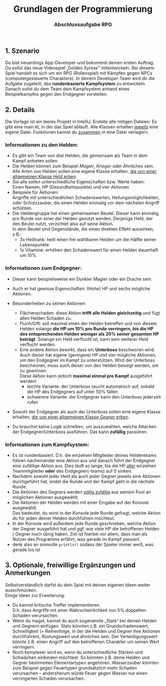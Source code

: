 <h1 align="center">Grundlagen der Programmierung</h1>
<h3 align="center">Abschlussaufgabe RPG</h3>
<br>

## 1. Szenario

Du bist neuerdings App-Developer und bekommst deinen ersten Auftrag: Du sollst das neue Videospiel „Golden Syntax“ mitentwickeln. Bei diesem Spiel handelt es sich um ein RPG (Rollenspiel) mit Kämpfen gegen NPCs (computergesteuerte Charaktere). In deinem Developer-Team wird dir die Aufgabe zugeteilt, das **rundenbasierte Kampfsystem** zu entwickeln. Danach sollst du dem Team dein Kampfsystem anhand eines Beispielkampfes gegen den Endgegner vorstellen.


## 2. Details

Die Vorlage ist ein leeres Projekt in IntelliJ. Erstelle alle nötigen Dateien: Es gibt eine main.kt, in der das Spiel abläuft. Alle Klassen erhalten <span style="text-decoration:underline;">jeweils</span> eine eigene Datei. Funktionen kannst du <span style="text-decoration:underline;">zusammen</span> in eine Datei verlagern.


### Informationen zu den Helden:



* Es gibt ein Team von drei Helden, die gemeinsam als Team in dem Kampf antreten sollen. 
* Die Helden können zum Beispiel _Magier_, _Krieger_ oder Ähnliches sein. Alle Arten von Helden sollen eine eigene Klasse erhalten, <span style="text-decoration:underline;">die von einer allgemeinen Klasse _Held_ erben</span>.
* Sie alle sollen unterschiedliche Eigenschaften bzw. Werte haben:  \
Einen Namen, HP (Gesundheitspunkte) und vier Aktionen
* Beispiele für Aktionen:  \
Angriffe mit unterschiedlichen Schadenswerten, Heilungsmöglichkeiten, oder Schutzzauber, die einen Helden einmalig vor dem nächsten Angriff schützen.
* Die Heldengruppe hat einen gemeinsamen Beutel. Dieser kann einmalig pro Runde von einer der Helden genutzt werden. Derjenige Held, der den Beutel nutzt, verzichtet also auf seine Aktion.  \
In dem Beutel sind Gegenstände, die einen direkten Effekt auswirken, z.B.: 
    * 3x Heiltrank: heilt einen frei wählbaren Helden um die Hälfte seiner Lebenspunkte
    * 1x Vitamine: erhöhen den Schadenswert für einen Helden dauerhaft um 10%.


### Informationen zum Endgegner:



* Dieser kann beispielsweise ein Dunkler Magier oder ein Drache sein. 
* Auch er hat gewisse Eigenschaften: (Hohe) HP und sechs mögliche Aktionen.
* Besonderheiten zu seinen Aktionen:
    * Flächenschaden: diese Aktion **trifft alle Helden gleichzeitig** und fügt allen Helden Schaden zu. 
    * Fluch/Gift: soll maximal einen der Helden betreffen und von diesem Helden solange **die HP um 10% pro Runde verringern, bis die HP des entsprechenden Helden weniger als 20% seiner gesamten HP beträgt**. Solange ein Held verflucht ist, kann kein weiterer Held verflucht werden. 
    * Eine andere Aktion bewirkt, dass ein **Unterboss** beschworen wird. Auch dieser hat eigene (geringere) HP und vier mögliche Aktionen, um den Endgegner im Kampf zu unterstützen. Wird der Unterboss beschworen, muss auch dieser von den Helden besiegt werden, um zu gewinnen.  \
Diese Aktion kann jedoch **maximal einmal pro Kampf** ausgeführt werden!
      - leichte Variante: der Unterboss taucht automatisch auf, sobald die HP des Endgegners auf unter 50% fallen
      - schwerere Variante: der Endgegner kann den Unterboss jederzeit rufen
* Sowohl der Endgegner als auch der Unterboss sollen eine eigene Klasse erhalten, <span style="text-decoration:underline;">die von einer allgemeinen Klasse _Gegner_ erben</span>.
  
* Du brauchst keine Logik schreiben, um auszuwählen, welche Attacken der Endgegner/Unterboss ausführen. Das kann **zufällig** passieren.


### Informationen zum Kampfsystem:


* Es ist rundenbasiert. D.h. die einzelnen Mitglieder deines Heldenteams führen nacheinander eine Aktion aus und danach führt der Endgegner eine zufällige Aktion aus. Dies läuft so lange, bis die HP <span style="text-decoration:underline;">aller</span> einzelnen Teammitglieder **oder** des Endgegner(-teams) auf 0 sinken.
* Nachdem sowohl jeder Held als auch jeder Gegner jeweils eine Aktionen durchgeführt hat, endet die Runde und der Kampf geht in die nächste Runde. 
* Die Aktionen des Gegners werden <span style="text-decoration:underline;">völlig zufällig</span> aus seinem Pool an möglichen Aktionen ausgewählt.
* Die Aktionen der Helden werden mit einer Eingabe auf der Konsole ausgewählt. \
Das bedeutet, du wirst in der Konsole jede Runde gefragt, welche Aktion du für jeden deiner Helden durchführen möchtest.
* In der Konsole wird außerdem jede Runde geschrieben, welche Aktion der Gegner ausgeführt hat und ggf. wie viele HP die betroffenen Helden / Gegner noch übrig haben. Ziel ist hierbei vor allem, dass man als Nutzer des Programms erfährt, was gerade im Kampf passiert.
* denk also an sinnvolle `println()` sodass der Spieler immer weiß, was gerade los ist


## 3. Optionale, freiwillige Ergänzungen und Anmerkungen

Selbstverständlich darfst du dein Spiel mit deinen eigenen Ideen weiter ausschmücken.  \
Einige Ideen zur Erweiterung:


* Du kannst kritische Treffer implementieren.  \
D.h. dass Angriffe mit einer Wahrscheinlichkeit von 5% doppelten Schaden verursachen.
* Wenn du magst, kannst du auch sogenannte „Stats“ bei deinen Helden und Gegnern einfügen. Stats könnten z.B. ein Grundschadenswert, Schnelligkeit (= Reihenfolge, in der die Helden und Gegner ihre Aktionen durchführen), Rüstungswert und ähnliches sein. Der Verteidigungswert könnte z.B. einen Angriff auf den betroffenen Charakter um seinen Wert verringern.
* Noch komplexer wird es, wenn du unterschiedliche Stärken und Schwächen einbinden möchtest. So könnten z.B. deine Helden und Gegner bestimmten Elementartypen angehören. Wasserzauber könnten zum Beispiel gegen Feuertypen grundsätzlich mehr Schaden verursachen – andersherum würde Feuer gegen Wasser nur einen verringerten Schaden verursachen.


